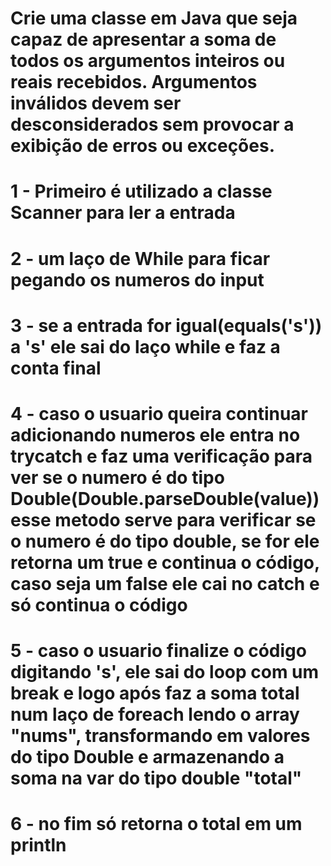 # Crie uma classe em Java que seja capaz de apresentar a soma de todos os argumentos inteiros ou reais recebidos. Argumentos inválidos devem ser desconsiderados sem provocar a exibição de erros ou exceções.

# 1 - Primeiro é utilizado a classe Scanner para ler a entrada
# 2 - um laço de While para ficar pegando os numeros do input
# 3 - se a entrada for igual(equals('s')) a 's' ele sai do laço while e faz a conta final
# 4 - caso o usuario queira continuar adicionando numeros ele entra no trycatch e faz uma verificação para ver se o numero é do tipo Double(Double.parseDouble(value)) esse metodo serve para verificar se o numero é do tipo double, se for ele retorna um true e continua o código, caso seja um false ele cai no catch e só continua o código
# 5 - caso o usuario finalize o código digitando 's', ele sai do loop com um break e logo após faz a soma total num laço de foreach lendo o array "nums", transformando em valores do tipo Double e armazenando a soma na var do tipo double "total"
# 6 - no fim só retorna o total em um println